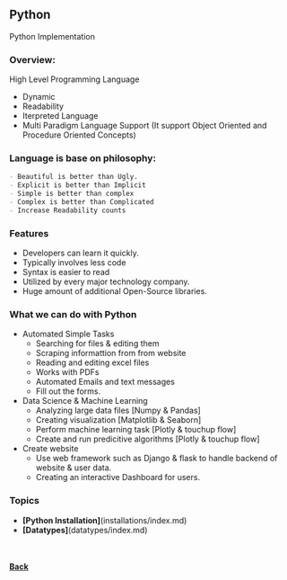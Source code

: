 ## Python
Python Implementation

### Overview:
High Level Programming Language
- Dynamic
- Readability
- Iterpreted Language
- Multi Paradigm Language Support (It support Object Oriented and Procedure Oriented Concepts)

### Language is base on philosophy:
```markdown
- Beautiful is better than Ugly.
- Explicit is better than Implicit
- Simple is better than complex
- Complex is better than Complicated
- Increase Readability counts
```

### Features
- Developers can learn it quickly.
- Typically involves less code
- Syntax is easier to read
- Utilized by every major technology company.
- Huge amount of additional Open-Source libraries.

### What we can do with Python
- Automated Simple Tasks
  - Searching for files & editing them
  - Scraping informattion from from website
  - Reading and editing excel files
  - Works with PDFs
  - Automated Emails and text messages
  - Fill out the forms.  
- Data Science & Machine Learning
  - Analyzing large data files [Numpy & Pandas]
  - Creating visualization [Matplotlib & Seaborn]
  - Perform machine learning task [Plotly & touchup flow]
  - Create and run predicitive algorithms [Plotly & touchup flow]
- Create website
  - Use web framework such as Django & flask to handle backend of website & user data.
  - Creating an interactive Dashboard for users.
 
### Topics
- **[Python Installation]**(installations/index.md)
- **[Datatypes]**(datatypes/index.md) 
 
<br/><br/>
[<i class="fa fa-arrow-left"></i> **Back**](/documentation/)
